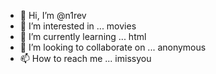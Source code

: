 - 👋 Hi, I’m @n1rev
- 👀 I’m interested in ... movies
- 🌱 I’m currently learning ... html 
- 💞️ I’m looking to collaborate on ... anonymous
- 📫 How to reach me ... imissyou

<!---
n1rev/n1rev is a ✨ special ✨ repository because its `README.md` (this file) appears on your GitHub profile.
You can click the Preview link to take a look at your changes.
--->
